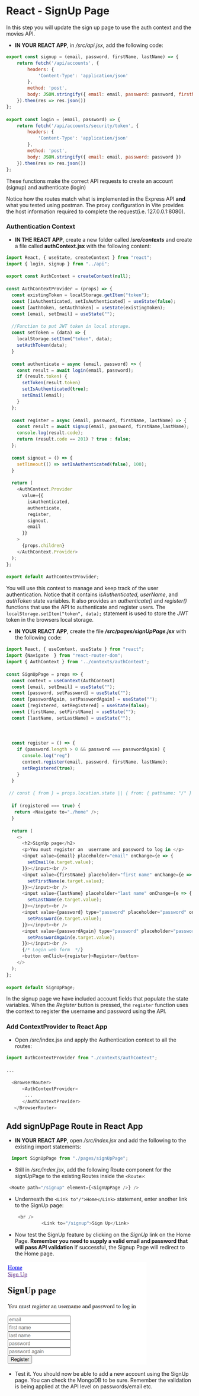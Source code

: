 # React - SignUp Page

In this step you will update the sign up page to use the auth context and the movies API.

+ **IN YOUR REACT APP**, in  */src/api.jsx*, add the following code:

```javascript
export const signup = (email, password, firstName, lastName) => {
    return fetch('/api/accounts', {
        headers: {
            'Content-Type': 'application/json'
        },
        method: 'post',
        body: JSON.stringify({ email: email, password: password, firstName: firstName, lastName: lastName })
    }).then(res => res.json())
};

export const login = (email, password) => {
    return fetch('/api/accounts/security/token', {
        headers: {
            'Content-Type': 'application/json'
        },
        method: 'post',
        body: JSON.stringify({ email: email, password: password })
    }).then(res => res.json())
};

```

These functions make the correct API requests to create an account (signup) and authenticate (login)

Notice how the routes match what is implemented in the Express API **and** what you tested using postman. The proxy configuration in Vite provides the host information required to complete the request(i.e. 127.0.0.1:8080). 

### Authentication Context

+ **IN THE REACT APP**,  create a new folder called /***src/contexts*** and create a file called **authContext.jsx**  with the following content:   

```javascript
import React, { useState, createContext } from "react";
import { login, signup } from "../api";

export const AuthContext = createContext(null);

const AuthContextProvider = (props) => {
  const existingToken = localStorage.getItem("token");
  const [isAuthenticated, setIsAuthenticated] = useState(false);
  const [authToken, setAuthToken] = useState(existingToken);
  const [email, setEmail] = useState("");

  //Function to put JWT token in local storage.
  const setToken = (data) => {
    localStorage.setItem("token", data);
    setAuthToken(data);
  }

  const authenticate = async (email, password) => {
    const result = await login(email, password);
    if (result.token) {
      setToken(result.token)
      setIsAuthenticated(true);
      setEmail(email);
    }
  };

  const register = async (email, password, firstName, lastName) => {
    const result = await signup(email, password, firstName,lastName);
    console.log(result.code);
    return (result.code == 201) ? true : false;
  };

  const signout = () => {
    setTimeout(() => setIsAuthenticated(false), 100);
  }

  return (
    <AuthContext.Provider
      value={{
        isAuthenticated,
        authenticate,
        register,
        signout,
        email
      }}
    >
      {props.children}
    </AuthContext.Provider>
  );
};

export default AuthContextProvider;
```

You will use this context to manage and keep track of the user authentication. Notice that it contains *isAuthenticated, userName*, and *authToken* state variables. It also provides an *authenticate()* and *register()* functions that use the API to authenticate and register users.
The ``localStorage.setItem("token", data);`` statement is used to store the JWT token in the browsers local storage. 

+ **IN YOUR REACT APP**, create the file ***/src/pages/signUpPage.jsx***  with the following code:

~~~javascript
import React, { useContext, useState } from "react";
import {Navigate  } from "react-router-dom";
import { AuthContext } from '../contexts/authContext';

const SignUpPage = props => {
  const context = useContext(AuthContext)
  const [email, setEmail] = useState("");
  const [password, setPassword] = useState("");
  const [passwordAgain, setPasswordAgain] = useState("");
  const [registered, setRegistered] = useState(false);
  const [firstName, setFirstName] = useState("");
  const [lastName, setLastName] = useState("");



  const register = () => {
    if (password.length > 0 && password === passwordAgain) {
      console.log("reg")
      context.register(email, password, firstName, lastName);
      setRegistered(true);
    }
  }

 // const { from } = props.location.state || { from: { pathname: "/" } };

  if (registered === true) {
   return <Navigate to="./home" />;
  }

  return (
    <>
      <h2>SignUp page</h2>
      <p>You must register an  username and password to log in </p>
      <input value={email} placeholder="email" onChange={e => {
        setEmail(e.target.value);
      }}></input><br />
      <input value={firstName} placeholder="first name" onChange={e => {
        setFirstName(e.target.value);
      }}></input><br />
      <input value={lastName} placeholder="last name" onChange={e => {
        setLastName(e.target.value);
      }}></input><br />
      <input value={password} type="password" placeholder="password" onChange={e => {
        setPassword(e.target.value);
      }}></input><br />
      <input value={passwordAgain} type="password" placeholder="password again" onChange={e => {
        setPasswordAgain(e.target.value);
      }}></input><br />
      {/* Login web form  */}
      <button onClick={register}>Register</button>
    </>
  );
};

export default SignUpPage;
~~~

In the signup page we have included account fields that populate the state variables. When the *Register* button is pressed, the ``register`` function uses the context to register the username and password using the API.

### Add ContextProvider to React App



+ Open /src/index.jsx and apply the Authentication context to all the routes:

~~~javascript
import AuthContextProvider from "./contexts/authContext";

...

  <BrowserRouter>
      <AuthContextProvider>  
       ...
      </AuthContextProvider>
   </BrowserRouter>
~~~





## Add signUpPage Route in React App

- **IN YOUR REACT APP**, open */src/index.jsx* and add the following to the existing import statements:

```javascript
  import SignUpPage from "./pages/signUpPage";
```

- Still in */src/index.js*x, add the following Route component for the signUpPage to the existing Routes inside the `<Route>`:

```javascript
 <Route path="/signup" element={<SignUpPage />} />
```

+ Underneath the ``<Link to"/">Home</Link>`` statement, enter another link to the SignUp page: 

  ~~~javascript
   <br />
            <Link to="/signup">Sign Up</Link>
  ~~~

  

+ Now test the SignUp feature by clicking on the *SignUp* link on the Home Page. **Remember you need to supply a valid email and password  that will pass API validation**
  If successful, the Signup Page will redirect to the Home page. 

<img src="./img/image-20230420000619377.png" alt="image-20230420000619377" style="zoom:50%;" />

+ Test it. You should now be able to add a new account using the SignUp page. You can check the MongoDB to be sure. Remember the validation is being applied at the API level on passwords/email etc. 
